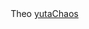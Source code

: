 

<div style="text-align: right">Theo <a href="https://qiita.com/yutaChaos/items/857472c7d3c65d3cf316">yutaChaos</a></div>
